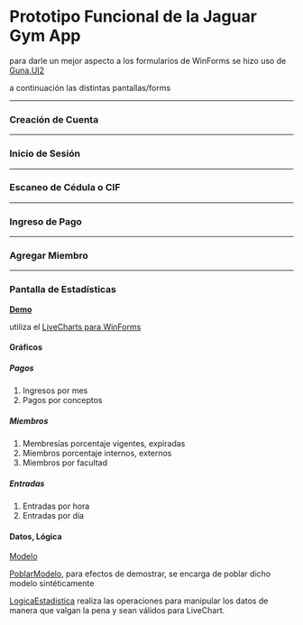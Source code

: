 # Prototipo Funcional de la Jaguar Gym App

para darle un mejor aspecto a los formularios de WinForms
se hizo uso de [Guna.UI2](https://www.nuget.org/packages/Guna.UI2.WinForms)


a continuación las distintas pantallas/forms

---

### Creación de Cuenta

---

### Inicio de Sesión

---
### Escaneo de Cédula o CIF

---

### Ingreso de Pago

---
### Agregar Miembro

---


### Pantalla de Estadísticas
**[Demo](https://www.youtube.com/watch?v=tRr9cSgII9Q)**


utiliza el [LiveCharts para WinForms](https://www.nuget.org/packages/LiveCharts.WinForms)

#### Gráficos

##### Pagos
1. Ingresos por mes
2. Pagos por conceptos

##### Miembros
1. Membresías porcentaje vigentes, expiradas
2. Miembros porcentaje internos, externos
3. Miembros por facultad

##### Entradas
1. Entradas por hora
2. Entradas por día 

#### Datos, Lógica

[Modelo](https://github.com/hbodan/JaguarGymApp_Preview/blob/a0a6bddac3bfd5c66bf707150c6e1bbd328d7641/estadisticasForm/EstructuraModelo.cs)

[PoblarModelo](https://github.com/hbodan/JaguarGymApp_Preview/blob/a0a6bddac3bfd5c66bf707150c6e1bbd328d7641/estadisticasForm/PoblarModelo.cs), para efectos de demostrar, se encarga de poblar dicho modelo sintéticamente

[LogicaEstadistica](https://github.com/hbodan/JaguarGymApp_Preview/blob/a0a6bddac3bfd5c66bf707150c6e1bbd328d7641/estadisticasForm/LogicaEstadistica.cs) realiza las operaciones para manipular los datos de manera que valgan la pena y sean válidos para LiveChart.

 
